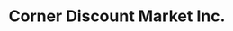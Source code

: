 ---
title: "Corner Discount Market Inc."
url: /ticonderoga/corner-discount-market-inc/
shop: Lebensmittel
---